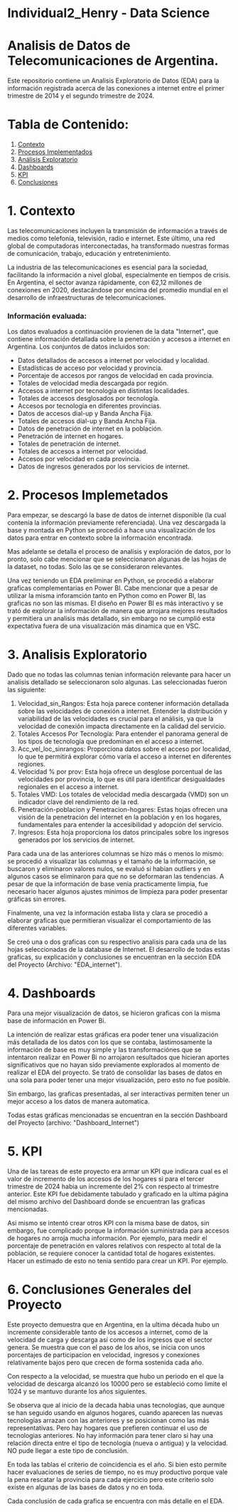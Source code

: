 # Individual2_Henry - Data Science

# Analisis de Datos de Telecomunicaciones de Argentina. 

Este repositorio contiene un Analisis Exploratorio de Datos (EDA) para la información registrada acerca de las conexiones a internet entre el primer trimestre de 2014 y el segundo trimestre de 2024.

# Tabla de Contenido: 

1. [Contexto](#contexto)
2. [Procesos Implementados](#2-procesos-implemetados)
3. [Análisis Exploratorio](#analisis-exploratorio)
4. [Dashboards](#4-dashboards)
5. [KPI](#5-kpi)
6. [Conclusiones](#6-conclusiones-generales-del-proyecto)

# 1. **Contexto**

Las telecomunicaciones incluyen la transmisión de información a través de medios como telefonía, televisión, radio e internet. Este último, una red global de computadoras interconectadas, ha transformado nuestras formas de comunicación, trabajo, educación y entretenimiento.

La industria de las telecomunicaciones es esencial para la sociedad, facilitando la información a nivel global, especialmente en tiempos de crisis. En Argentina, el sector avanza rápidamente, con 62,12 millones de conexiones en 2020, destacándose por encima del promedio mundial en el desarrollo de infraestructuras de telecomunicaciones.

### Información evaluada:

Los datos evaluados a continuación provienen de la data "Internet", que contiene información detallada sobre la penetración y accesos a internet en Argentina. Los conjuntos de datos incluidos son:

 - Datos detallados de accesos a internet por velocidad y localidad.
 - Estadísticas de acceso por velocidad y provincia.
 - Porcentaje de accesos por rangos de velocidad en cada provincia.
 - Totales de velocidad media descargada por región.
 - Accesos a internet por tecnología en distintas localidades.
 - Totales de accesos desglosados por tecnología.
 - Accesos por tecnología en diferentes provincias.
 - Datos de accesos dial-up y Banda Ancha Fija.
 - Totales de accesos dial-up y Banda Ancha Fija.
 - Datos de penetración de internet en la población.
 - Penetración de internet en hogares.
 - Totales de penetración de internet.
 - Totales de accesos a internet por velocidad.
 - Accesos por velocidad en cada provincia.
 - Datos de ingresos generados por los servicios de internet.

# 2. **Procesos Implemetados**

Para empezar, se descargó la base de datos de internet disponible (la cual contenía la información previamente referenciada). Una vez descargada la base y montada en Python se procedió a hace una visualización de los datos para entrar en contexto sobre la información encontrada. 

Mas adelante se detalla el proceso de analisis y exploración de datos, por lo pronto, solo cabe mencionar que se seleccionaron algunas de las hojas de la dataset, no todas. Solo las qe se consideraron relevantes. 

Una vez teniendo un EDA preliminar en Python, se procedió a elaborar graficas complementarias en Power BI. Cabe mencionar que a pesar de utilizar la misma inforamción tanto en Python como en Power BI, las graficas no son las mismas. El diseño en Power BI es más interactivo y se trató de explorar la información de manera que arrojara mejores resultados y permitiera un analisis más detallado, sin embargo no se cumplió esta expectativa fuera de una visualización más dinamica que en VSC. 

# 3. **Analisis Exploratorio**

Dado que no todas las columnas tenian información relevante para hacer un analisis detallado se seleccionaron solo algunas. Las seleccionadas fueron las siguiente: 

 1. Velocidad_sin_Rangos: Esta hoja parece contener información detallada sobre las velocidades de conexión a internet. Entender la distribución y variabilidad de las velocidades es crucial para el análisis, ya que la velocidad de conexión impacta directamente en la calidad del servicio.
 2. Totales Accesos Por Tecnología: Para entender el panorama general de los tipos de tecnología que predominan en el acceso a internet.
 3. Acc_vel_loc_sinrangos: Proporciona datos sobre el acceso por localidad, lo que te permitirá explorar cómo varía el acceso a internet en diferentes regiones.
 4. Velocidad % por prov: Esta hoja ofrece un desglose porcentual de las velocidades por provincia, lo que es útil para identificar desigualdades regionales en el acceso a internet.
 5. Totales VMD: Los totales de velocidad media descargada (VMD) son un indicador clave del rendimiento de la red.
 6. Penetración-poblacion y Penetracion-hogares: Estas hojas ofrecen una visión de la penetración del internet en la población y en los hogares, fundamentales para entender la accesibilidad y adopción del servicio.
 7. Ingresos: Esta hoja proporciona los datos principales sobre los ingresos generados por los servicios de internet.

Para cada una de las anteriores columnas se hizo más o menos lo mismo: se procedió a visualizar las columnas y el tamaño de la información, se buscaron y eliminaron valores nulos, se evaluó si habian outliers y en algunos casos se eliminaron para que no se deformaran las tendencias. A pesar de que la información de base venia practicamente limpia, fue necesario hacer algunos ajustes minimos de limpieza para poder presentar gráficas sin errores. 

Finalmente, una vez la información estaba lista y clara se procedió a elaborar graficas que permitieran visualizar el comportamiento de las diferentes variables. 

Se creó una o dos graficas con su respectivo analisis para cada una de las hojas seleccionadas de la database de Internet. El desarrollo de todas estas graficas, su explicación y conclusiones se encuentran en la sección EDA del Proyecto (Archivo: "EDA_internet"). 

# 4. **Dashboards**

Para una mejor visualización de datos, se hicieron graficas con la misma base de información en Power Bi. 

La intención de realizar estas gráficas era poder tener una visualización más detallada de los datos con los que se contaba, lastimosamente la información de base es muy simple y las transformaciónes que se intentaron realizar en Power Bi no arrojaron resultados que hicieran aportes significativos que no hayan sido previamente explorados al momento de realizar el EDA del proyecto. Se trató de consolidar las bases de datos en una sola para poder tener una mejor visualización, pero esto no fue posible. 

Sin embargo, las graficas presentadas, al ser interactivas permiten tener un mejor acceso a los datos de manera automatica. 

Todas estas gráficas mencionadas se encuentran en la sección Dashboard del Proyecto (archivo: "Dashboard_Internet")

# 5. **KPI**

Una de las tareas de este proyecto era armar un KPI que indicara cual es el valor de incremento de los accesos de los hogares si para el tercer trimestre de 2024 habia un incremente del 2% con respecto al trimestre anterior. Este KPI fue debidamente tabulado y graficado en la ultima página del mismo archivo del Dashboard donde se encuentran las graficas mencionadas. 

Asi mismo se intentó crear otros KPI con la misma base de datos, sin embargo, fue complicado porque la información suministrada para accesos de hogares no arroja mucha información. Por ejemplo, para medir el porcentaje de penetración en valores relativos con respecto al total de la población, se requiere conocer la cantidad total de hogares existentes. Hacer un estimado de esto no tenia sentido para crear un KPI. Por ejemplo. 

# 6. **Conclusiones Generales del Proyecto**

Este proyecto demuestra que en Argentina, en la ultima década hubo un incremente considerable tanto de los accesos a internet, como de la velocidad de carga y descarga así como de los ingresos que el sector genera. 
Se muestra que con el paso de los años, se inicia con unos porcentajes de participacion en velocidad, ingresos y conexiones relativamente bajos pero que crecen de forma sostenida cada año. 

Con respecto a la velocidad, se muestra que hubo un periodo en el que la velocidad de descarga alcanzó los 10000 pero se estableció como limite el 1024 y se mantuvo durante los años siguientes. 

Se observa que al inicio de la decada habia unas tecnologias, que aunque se han seguido usando en algunos hogares, cuando aparecen las nuevas tecnologías arrazan con las anteriores y se posicionan como las más representativas. Pero hay hogares que prefieren continuar el uso de tecnologias anteriores. No hay información para tener claro si hay una relación directa entre el tipo de tecnologia (nueva o antigua) y la velocidad. NO pude llegar a este tipo de conclusión. 

En toda las tablas el criterio de coincidencia es el año. Si bien esto permite hacer evaluaciones de series de tiempo, no es muy productivo porque vale la pena rescatar la provincia para cada ejercicio pero este criterio solo existe en algunas de las bases de datos y no en toda. 

Cada conclusión de cada grafica se encuentra con más detalle en el EDA. 